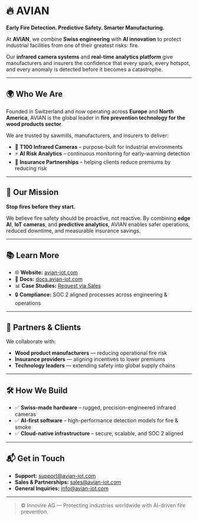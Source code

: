 # 🔥 AVIAN

**Early Fire Detection. Predictive Safety. Smarter Manufacturing.**

At **AVIAN**, we combine **Swiss engineering** with **AI innovation** to protect industrial facilities from one of their greatest risks: fire.  

Our **infrared camera systems** and **real-time analytics platform** give manufacturers and insurers the confidence that every spark, every hotspot, and every anomaly is detected before it becomes a catastrophe.  

---

## 🌍 Who We Are
Founded in Switzerland and now operating across **Europe** and **North America**, AVIAN is the global leader in **fire prevention technology for the wood products sector**.  

We are trusted by sawmills, manufacturers, and insurers to deliver:  
- 📡 **T100 Infrared Cameras** – purpose-built for industrial environments  
- ⚡ **AI Risk Analytics** – continuous monitoring for early-warning detection  
- 🤝 **Insurance Partnerships** – helping clients reduce premiums by reducing risk  

---

## 🚀 Our Mission
**Stop fires before they start.**  

We believe fire safety should be proactive, not reactive. By combining **edge AI**, **IoT cameras**, and **predictive analytics**, AVIAN enables safer operations, reduced downtime, and measurable insurance savings.

---

## 📚 Learn More
- 🌐 **Website:** [avian-iot.com](https://www.avian-iot.com)  
- 📖 **Docs:** [docs.avian-iot.com](https://docs.avian-iot.com)  
- 📊 **Case Studies:** [Request via Sales](mailto:hello@avian-iot.com)  
- 🔒 **Compliance:** SOC 2 aligned processes across engineering & operations  

---

## 🤝 Partners & Clients
We collaborate with:  
- **Wood product manufacturers** — reducing operational fire risk  
- **Insurance providers** — aligning incentives to lower premiums  
- **Technology leaders** — extending safety into global supply chains  

---

## 🛠️ How We Build
- ✅ **Swiss-made hardware** – rugged, precision-engineered infrared cameras  
- ✅ **AI-first software** – high-performance detection models for fire & smoke  
- ✅ **Cloud-native infrastructure** – secure, scalable, and SOC 2 aligned  

---

## 📬 Get in Touch
- **Support:** [support@avian-iot.com](mailto:support@avian-iot.com)  
- **Sales & Partnerships:** [sales@avian-iot.com](mailto:hello@avian-iot.com)  
- **General Inquiries:** [info@avian-iot.com](mailto:info@avian-iot.com)  

---

> © Innovire AG — Protecting industries worldwide with AI-driven fire prevention.
